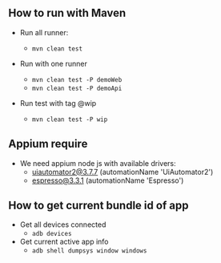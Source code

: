 ## How to run with Maven

- Run all runner: 
  - `mvn clean test`

- Run with one runner
  - `mvn clean test -P demoWeb`
  - `mvn clean test -P demoApi`

- Run test with tag @wip
  - `mvn clean test -P wip`

## Appium require
- We need appium node js with available drivers:
  - uiautomator2@3.7.7 (automationName 'UiAutomator2')
  - espresso@3.3.1 (automationName 'Espresso')

## How to get current bundle id of app
- Get all devices connected
  - `adb devices`
- Get current active app info
  - `adb shell dumpsys window windows`


